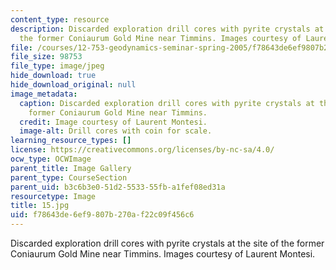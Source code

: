 ```yaml
---
content_type: resource
description: Discarded exploration drill cores with pyrite crystals at the site of
  the former Coniaurum Gold Mine near Timmins. Images courtesy of Laurent Montesi.
file: /courses/12-753-geodynamics-seminar-spring-2005/f78643de6ef9807b270af22c09f456c6_15.jpg
file_size: 98753
file_type: image/jpeg
hide_download: true
hide_download_original: null
image_metadata:
  caption: Discarded exploration drill cores with pyrite crystals at the site of the
    former Coniaurum Gold Mine near Timmins.
  credit: Image courtesy of Laurent Montesi.
  image-alt: Drill cores with coin for scale.
learning_resource_types: []
license: https://creativecommons.org/licenses/by-nc-sa/4.0/
ocw_type: OCWImage
parent_title: Image Gallery
parent_type: CourseSection
parent_uid: b3c6b3e0-51d2-5533-55fb-a1fef08ed31a
resourcetype: Image
title: 15.jpg
uid: f78643de-6ef9-807b-270a-f22c09f456c6
---
```

Discarded exploration drill cores with pyrite crystals at the site of the former Coniaurum Gold Mine near Timmins. Images courtesy of Laurent Montesi.